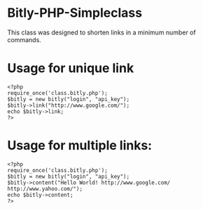 Bitly-PHP-Simpleclass
=========================

This class was designed to shorten links in a minimum number of commands.


# Usage for unique link
```
<?php
require_once('class.bitly.php');
$bitly = new bitly("login", "api_key");
$bitly->link("http://www.google.com/"); 
echo $bitly->link;
?>
```

# Usage for multiple links:
```
<?php
require_once('class.bitly.php');
$bitly = new bitly("login", "api_key");
$bitly->content("Hello World! http://www.google.com/ http://www.yahoo.com/"); 
echo $bitly->content;
?>
```
